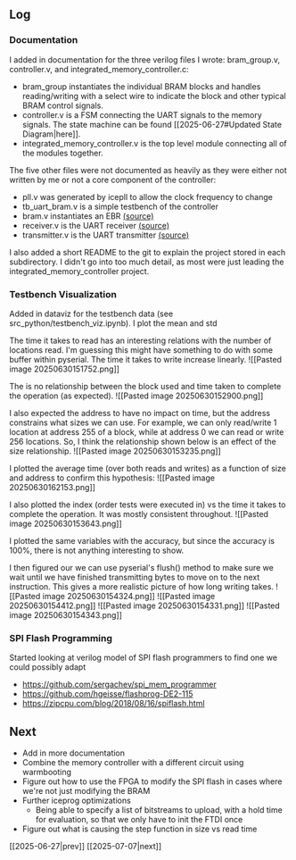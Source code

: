 ## Log
### Documentation
I added in documentation for the three verilog files I wrote: bram_group.v, controller.v, and integrated_memory_controller.c:
- bram_group instantiates the individual BRAM blocks and handles reading/writing with a select wire to indicate the block and other typical BRAM control signals. 
- controller.v is a FSM connecting the UART signals to the memory signals. The state machine can be found [[2025-06-27#Updated State Diagram|here]].
- integrated_memory_controller.v is the top level module connecting all of the modules together.

The five other files were not documented as heavily as they were either not written by me or not a core component of the controller:
- pll.v was generated by icepll to allow the clock frequency to change
- tb_uart_bram.v is a simple testbench of the controller
- bram.v instantiates an EBR [(source)](https://github.com/damdoy/ice40_ultraplus_examples/blob/master/bram/implicit_bram.v)
- receiver.v is the UART receiver [(source)](https://github.com/ben-marshall/uart/blob/master/rtl/uart_rx.v)
- transmitter.v is the UART transmitter [(source)](https://github.com/ben-marshall/uart/blob/master/rtl/uart_rx.v)

I also added a short README to the git to explain the project stored in each subdirectory. I didn't go into too much detail, as most were just leading the integrated_memory_controller project. 

### Testbench Visualization
Added in dataviz for the testbench data (see src_python/testbench_viz.ipynb). I plot the mean and std 

The time it takes to read has an interesting relations with the number of locations read. I'm guessing this might have something to do with some buffer within pyserial. The time it takes to write increase linearly.
![[Pasted image 20250630151752.png]]

The is no relationship between the block used and time taken to complete the operation (as expected). 
![[Pasted image 20250630152900.png]]

I also expected the address to have no impact on time, but the address constrains what sizes we can use. For example, we can only read/write 1 location at address 255 of a block, while at address 0 we can read or write 256 locations. So, I think the relationship shown below is an effect of the size relationship.
![[Pasted image 20250630153235.png]]

I plotted the average time (over both reads and writes) as a function of size and address to confirm this hypothesis:
![[Pasted image 20250630162153.png]]

I also plotted the index (order tests were executed in) vs the time it takes to complete the operation. It was mostly consistent throughout. 
![[Pasted image 20250630153643.png]]

I plotted the same variables with the accuracy, but since the accuracy is 100%, there is not anything interesting to show. 

I then figured our we can use pyserial's flush() method to make sure we wait until we have finished transmitting bytes to move on to the next instruction. This gives a more realistic picture of how long writing takes.
![[Pasted image 20250630154324.png]]
![[Pasted image 20250630154412.png]]
![[Pasted image 20250630154331.png]]
![[Pasted image 20250630154343.png]]

### SPI Flash Programming
Started looking at verilog model of SPI flash programmers to find one we could possibly adapt
- https://github.com/sergachev/spi_mem_programmer
- https://github.com/hgeisse/flashprog-DE2-115
- https://zipcpu.com/blog/2018/08/16/spiflash.html
## Next
- Add in more documentation
- Combine the memory controller with a different circuit using warmbooting
- Figure out how to use the FPGA to modify the SPI flash in cases where we're not just modifying the BRAM
- Further iceprog optimizations
	- Being able to specify a list of bitstreams to upload, with a hold time for evaluation, so that we only have to init the FTDI once
- Figure out what is causing the step function in size vs read time

[[2025-06-27|prev]] [[2025-07-07|next]]
